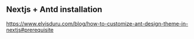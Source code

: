 

## Nextjs + Antd installation

https://www.elvisduru.com/blog/how-to-customize-ant-design-theme-in-nextjs#prerequisite

